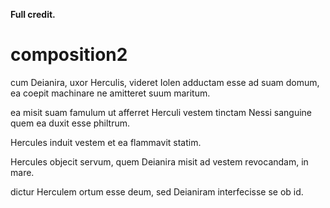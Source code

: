 **Full credit.**

# composition2

cum Deianira, uxor Herculis, videret Iolen adductam esse ad suam domum, ea coepit machinare ne amitteret suum maritum. 

ea misit suam famulum ut afferret Herculi vestem tinctam Nessi sanguine quem ea duxit esse philtrum.

Hercules induit vestem et ea flammavit statim.

Hercules objecit servum, quem Deianira misit ad vestem revocandam, in mare.

dictur Herculem ortum esse deum, sed Deianiram interfecisse se ob id.
